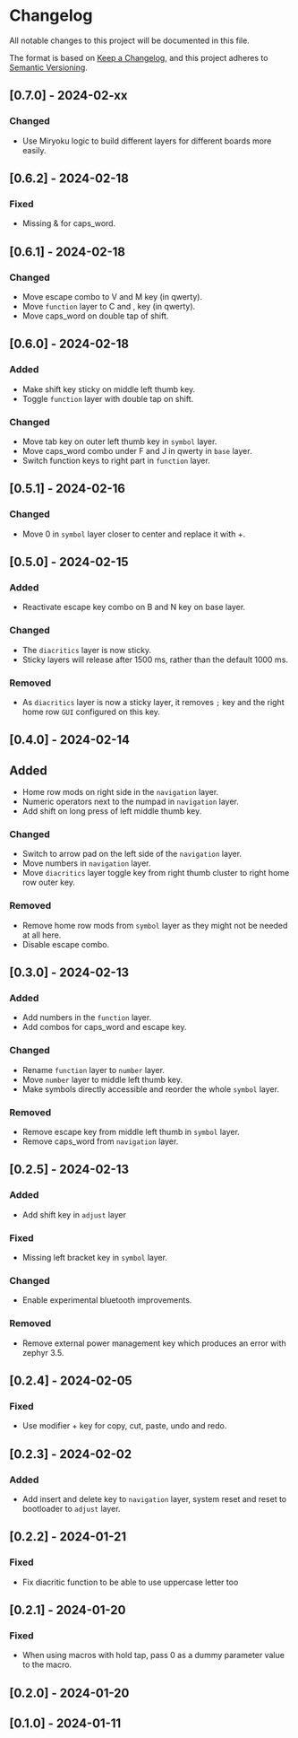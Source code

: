 # Changelog

All notable changes to this project will be documented in this file.

The format is based on [Keep a Changelog](https://keepachangelog.com/en/1.1.0/),
and this project adheres to [Semantic Versioning](https://semver.org/spec/v2.0.0.html).

## [0.7.0] - 2024-02-xx

### Changed

- Use Miryoku logic to build different layers for different boards more easily.

## [0.6.2] - 2024-02-18

### Fixed

- Missing & for caps_word.

## [0.6.1] - 2024-02-18

### Changed

- Move escape combo to V and M key (in qwerty).
- Move `function` layer to C and , key (in qwerty).
- Move caps_word on double tap of shift.

## [0.6.0] - 2024-02-18

### Added

- Make shift key sticky on middle left thumb key.
- Toggle `function` layer with double tap on shift.

### Changed

- Move tab key on outer left thumb key in `symbol` layer.
- Move caps_word combo under F and J in qwerty in `base` layer.
- Switch function keys to right part in `function` layer.

## [0.5.1] - 2024-02-16

### Changed

- Move 0 in `symbol` layer closer to center and replace it with +.

## [0.5.0] - 2024-02-15

### Added

- Reactivate escape key combo on B and N key on base layer.

### Changed

- The `diacritics` layer is now sticky.
- Sticky layers will release after 1500 ms, rather than the default 1000 ms.

### Removed

- As `diacritics` layer is now a sticky layer, it removes `;` key and the right home row `GUI` configured on this key.

## [0.4.0] - 2024-02-14

## Added

- Home row mods on right side in the `navigation` layer.
- Numeric operators next to the numpad in `navigation` layer.
- Add shift on long press of left middle thumb key.

### Changed

- Switch to arrow pad on the left side of the `navigation` layer.
- Move numbers in `navigation` layer.
- Move `diacritics` layer toggle key from right thumb cluster to right home row outer key.

### Removed

- Remove home row mods from `symbol` layer as they might not be needed at all here.
- Disable escape combo.

## [0.3.0] - 2024-02-13

### Added

- Add numbers in the `function` layer.
- Add combos for caps_word and escape key.

### Changed

- Rename `function` layer to `number` layer.
- Move `number` layer to middle left thumb key.
- Make symbols directly accessible and reorder the whole `symbol` layer.

### Removed

- Remove escape key from middle left thumb in `symbol` layer.
- Remove caps_word from `navigation` layer.

## [0.2.5] - 2024-02-13

### Added

- Add shift key in `adjust` layer

### Fixed

- Missing left bracket key in `symbol` layer.

### Changed

- Enable experimental bluetooth improvements.

### Removed

- Remove external power management key which produces an error with zephyr 3.5.

## [0.2.4] - 2024-02-05

### Fixed

- Use modifier + key for copy, cut, paste, undo and redo.

## [0.2.3] - 2024-02-02

### Added

- Add insert and delete key to `navigation` layer, system reset and reset to bootloader to `adjust` layer.

## [0.2.2] - 2024-01-21

### Fixed

- Fix diacritic function to be able to use uppercase letter too

## [0.2.1] - 2024-01-20

### Fixed

- When using macros with hold tap, pass 0 as a dummy parameter value to the macro.

## [0.2.0] - 2024-01-20

## [0.1.0] - 2024-01-11
